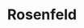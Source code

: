 ---
title: Rosenfeld 
name: Heather Rosenfeld
group: local
photo: "/uploads/rosenfeld.jpg"
description:
  "[Heather Rosenfeld](/people/heather_rosenfeld) joined MGGG after completing a PhD in geography at the University of Wisconsin. In addition to mapping, her research interests include citizen science, the place of technology in participatory processes, and social/environmental justice. She has additional projects on critical animal geographies and environmental justice. \n"
---